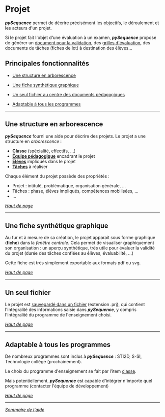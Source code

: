 # Projet #

_**pySequence**_ permet de décrire précisément les objectifs, le déroulement et les acteurs d'un projet.

Si le projet fait l'objet d'une évaluation à un examen, _**pySequence**_ propose de générer un [document pour la validation](Dossier_validation.md), des [grilles d'évaluation](Grille_evaluation.md), des documents de tâches (fiches de lot) à destination des élèves...

## Principales fonctionnalités ##

  * [Une structure en arborescence](Fonctionnalite_Prj#Une_structure_en_arborescence.md)

  * [Une fiche synthétique graphique](Fonctionnalite_Prj#Une_fiche_synth%C3%A9tique_graphique.md)

  * [Un seul fichier au centre des documents pédagogiques](Fonctionnalite_Prj#Un_seul_fichier.md)

  * [Adaptable à tous les programmes](Fonctionnalite_Prj#Adaptable_%C3%A0_tous_les_programmes.md)





---

## Une structure en arborescence ##
_**pySequence**_ fourni une aide pour décrire des projets.
Le projet a une structure en _arborescence_ :
  * **[Classe](Classe.md)** (spécialité, effectifs, ...)
  * **[Équipe pédagogique](Professeurs.md)** encadrant le projet
  * **[Élèves](Eleves.md)** impliqués dans le projet
  * **[Tâches](Taches.md)** à réaliser

Chaque élément du projet possède des propriétés :
  * Projet : intitulé, problématique, organisation générale, ...
  * Tâches : phase, élèves impliqués, compétences mobilisées, ...
  * ...

_[Haut de page](Fonctionnalites#Fonctionnalit%C3A9s.md)_

---

## Une fiche synthétique graphique ##
Au fur et à mesure de sa création, le projet apparait sous forme graphique (**fiche**) dans la _fenêtre centrale_.
Cela permet de visualiser graphiquement son organisation : un aperçu synthétique, très utile pour évaluer la validité du projet (durée des tâches confiées au élèves, évaluabilité, ...)

Cette fiche est très simplement exportable aux formats pdf ou svg.

_[Haut de page](Fonctionnalites#Fonctionnalit%C3A9s.md)_

---

## Un seul fichier ##
Le projet est [sauvegardé dans un fichier](ouverture_enregistrement.md) (extension .prj), qui contient l'intégralité des informations saisie dans _**pySequence**_, y compris l'intégralité du programme de l'enseignement choisi.


_[Haut de page](Fonctionnalites#Fonctionnalit%C3A9s.md)_

---

## Adaptable à tous les programmes ##
De nombreux programmes sont inclus à _**pySequence**_ : STI2D, S-SI, Technologie collège (prochainement).

Le choix du programme d'enseignement se fait par l'item [classe](Classe.md).

Mais potentiellement, _**pySequence**_ est capable d'intégrer n'importe quel programme (contacter l'équipe de développement)

_[Haut de page](Fonctionnalites#Fonctionnalit%C3A9s.md)_

---


_[Sommaire de l'aide](Aide.md)_